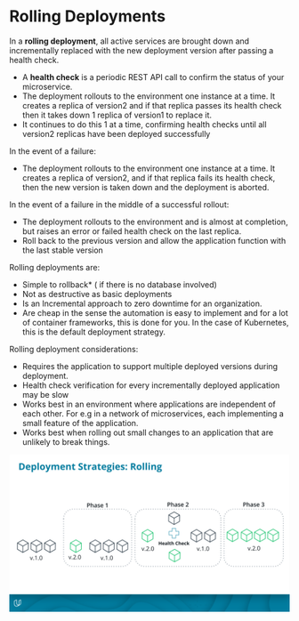 # Rolling Deployments

In a **rolling deployment**, all active services are brought down and incrementally replaced with the new deployment version after passing a health check.

- A **health check** is a periodic REST API call to confirm the status of your microservice.
- The deployment rollouts to the environment one instance at a time. It creates a replica of version2 and if that replica passes its health check then it takes down 1 replica of version1 to replace it.
- It continues to do this 1 at a time, confirming health checks until all version2 replicas have been deployed successfully

In the event of a failure:

- The deployment rollouts to the environment one instance at a time. It creates a replica of version2, and if that replica fails its health check, then the new version is taken down and the deployment is aborted.

In the event of a failure in the middle of a successful rollout:

- The deployment rollouts to the environment and is almost at completion, but raises an error or failed health check on the last replica.
- Roll back to the previous version and allow the application function with the last stable version

Rolling deployments are:

- Simple to rollback\* ( if there is no database involved)
- Not as destructive as basic deployments
- Is an Incremental approach to zero downtime for an organization.
- Are cheap in the sense the automation is easy to implement and for a lot of container frameworks, this is done for you. In the case of Kubernetes, this is the default deployment strategy.

Rolling deployment considerations:

- Requires the application to support multiple deployed versions during deployment.
- Health check verification for every incrementally deployed application may be slow
- Works best in an environment where applications are independent of each other. For e.g in a network of microservices, each implementing a small feature of the application.
- Works best when rolling out small changes to an application that are unlikely to break things.

![image](images/rolling-deployments.png)
